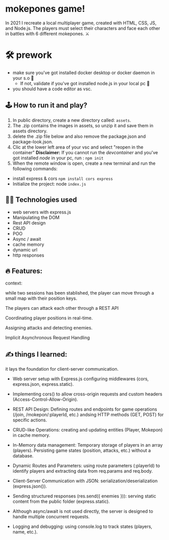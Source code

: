 # mokepones game!

In 2021 I recreate a local multiplayer game, created with HTML, CSS, JS, and Node.js. The players must select their characters and face each other in battles with 6 different mokepones. ⚔️  

# 🛠️ prework  
- make sure you've got installed docker desktop or docker daemon in your s.o 🐋  
    - If not, validate if you've got installed node.js in your local pc 🧩
- you should have a code editor as vsc.

## 🕹️ How to run it and play?  

1. In public directory, create a new directory called: `assets`.  
2. The .zip contains the images in assets, so unzip it and save them in assets directory.  
3. delete the .zip file below and also remove the package.json and package-look.json.  
4. Clic at the lower left area of your vsc and select "reopen in the container"
**Disclaimer:** If you cannot run the *devcontainer* and you've got installed *node* in your pc, run : `npm init`  
4. When the remote window is open, create a new terminal and run the following commands:
- install express & cors `npm install cors express`  
- Initialize the project: node `index.js`  

## 👨‍💻 Technologies used  
- web servers with express.js
- Manipulating the DOM
- Rest API design
- CRUD
- POO
- Async / await
- cache memory
- dynamic url 
- http responses

## 🔥 Features:  

context: 

while two sessions has been stablished, the player can move through a small map with their position keys.

The players can attack each other through a REST API

Coordinating player positions in real-time.

Assigning attacks and detecting enemies.

Implicit Asynchronous Request Handling


## ✍️ things I learned:  

it lays the foundation for client-server communication.


- Web server setup with Express.js configuring middlewares (cors, express.json, express.static).

- Implementing cors() to allow cross-origin requests and custom headers (Access-Control-Allow-Origin).

- REST API Design: Defining routes and endpoints for game operations (/join, /mokepon/:playerId, etc.) andsing HTTP methods (GET, POST) for specific actions.

- CRUD-like Operations: creating and updating entities (Player, Mokepon) in cache memory.

- In-Memory data management: Temporary storage of players in an array (players). Persisting game states (position, attacks, etc.) without a database.

- Dynamic Routes and Parameters: using route parameters (:playerId) to identify players and extracting data from req.params and req.body.

- Client-Server Communication with JSON: serialization/deserialization (express.json()).

- Sending structured responses (res.send({ enemies })): serving static content from the public folder (express.static).

- Although async/await is not used directly, the server is designed to handle multiple concurrent requests.

- Logging and debugging: using console.log to track states (players, name, etc.).